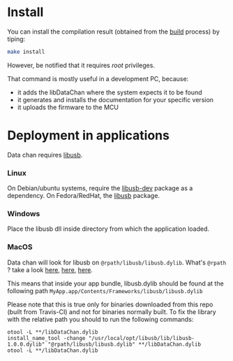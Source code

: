 # Install

You can install the compilation result (obtained from the [build](build.md) process) by tiping:

```sh
make install
```

However, be notified that it requires *root* privileges.

That command is mostly useful in a development PC, because:
- it adds the libDataChan where the system expects it to be found
- it generates and installs the documentation for your specific version
- it uploads the firmware to the MCU

# Deployment in applications

Data chan requires [libusb](http://libusb.info/).

### Linux

On Debian/ubuntu systems, require the [libusb-dev](https://packages.debian.org/it/wheezy/libusb-dev) package as a dependency. On Fedora/RedHat, the [libusb](https://admin.fedoraproject.org/pkgdb/package/rpms/libusb/) package.

### Windows

Place the libusb dll inside directory from which the application loaded.

### MacOS

Data chan will look for libusb on `@rpath/libusb/libusb.dylib`. What's `@rpath` ? take a look [here](https://en.wikipedia.org/wiki/Rpath), [here](https://stackoverflow.com/questions/33991581/install-name-tool-to-update-a-executable-to-search-for-dylib-in-mac-os-x), [here](https://wincent.com/wiki/%40executable_path%2C_%40load_path_and_%40rpath). 

This means that inside your app bundle, libusb.dylib should be found at the following path `MyApp.app/Contents/Frameworks/libusb/libusb.dylib`

Please note that this is true only for binaries downloaded from this repo (built from Travis-CI) and not for binaries normally built. To fix the library with the relative path you should to run the following commands:

```shell
otool -L **/libDataChan.dylib
install_name_tool -change "/usr/local/opt/libusb/lib/libusb-1.0.0.dylib" "@rpath/libusb/libusb.dylib" **/libDataChan.dylib
otool -L **/libDataChan.dylib
```
